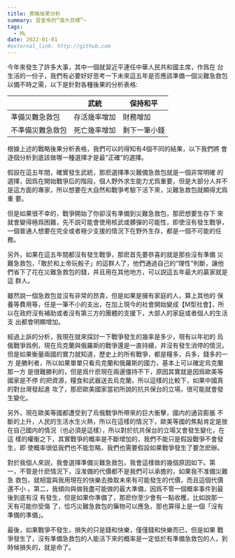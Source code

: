 ```yaml
---
title: 策略後果分析
summary: 習皇帝的“偉大目標”~
tags:
  - ML
date: 2022-01-01
#external_link: http://github.com
---
```


<!------>



今年來發生了許多大事，其中一個就習近平連任中華人民共和國主席，作爲在
台生活的一份子，我們有必要好好思考一下未來這五年是否應該準備一個災難急救包
以備不時之需，以下是針對各種後果的分析表格:

|       | 武統 | 保持和平 |
|-----|----|----|
| 準備災難急救包 | 存活幾率增加 | 財務增加 |
| 不準備災難急救包 | 死亡幾率增加 | 剩下一筆小錢 |

根據上述的戰略後果分析表格，我們可以的得知有4個不同的結果，以下我們將
會逐個分析到底該做哪一種選擇才是最“正確”的選擇。

假設在這五年間，確實發生武統，那麽選擇準災難備急救包就是一個非常明確
的選擇，因爲在開始戰爭后的階段，個人野外求生能力尤爲重要，但是大部分人并不
是這方面的專家，所以想要在大自然和戰爭考驗下活下來，災難急救包就顯得尤爲重
要。

但是如果很不幸的，戰爭開始了你卻沒有準備到災難急救包，那麽想要生存下
來就會變得極爲困難，先不説可能會使用核武或髒彈的可能性，即使沒有發生戰爭，
一個普通人想要在完全或者極少支援的情況下在野外生存，都是一個不可能的任務。

另外，如果在這五年間都沒有發生戰爭，那麽首先要恭喜的就是那些沒有準備
災難急救包，「敢於和上帝玩骰子」的這群人了，他們通過自己的“理性”判斷，讓他
們省下了花在災難急救包的錢，并且用在其他地方，可以説這五年最大的贏家就是這
群人。

雖然說一個急救包並沒有非常的昂貴，但是如果是擁有家庭的人，算上其他的
保養等費用等，任是一筆不小的支出，在加上現今的社會開始變成【M型社會】，所
以在政府沒有補助或者沒有第三方的團體的支援下，大部人的家庭或者個人的生活支
出都會明顯增加。

經過上訴的分析，我現在就來探討一下戰爭發生的幾率是多少，現有以年初的
烏俄戰爭爲例，現在烏克蘭與俄羅斯的戰爭還是一直持續，并沒有發生消停的情況，
但是如果衡量兩國的實力就知道，歷史上的所有戰爭，都是糧多，兵多，錢多的一方
是勝利者，所以如果單單只看烏克蘭和俄羅斯的國力，基本上可以確定烏克蘭那一方
是很難勝利的，但是爲什麽現在兩邊僵持不下，原因其實就是因爲歐美等國家是不停
的把資源，糧食和武器送去烏克蘭，所以這樣的比較下，如果中國真的對台灣發起進
攻了，那麽歐美國家當初所說的抗共保台的立場，很可能就會發生變化。

另外，現在歐美等國都遭受到了烏俄戰爭所帶來的巨大衝擊，國内的通貨膨脹
不斷的上升，人民的生活水生火熱，所以在這樣的情況下，歐美等國的焦點肯定是放
在自己國内的情況（也必須是這樣），所以對於抗共保台的立場又會發生變化，在這
樣的權衡之下，其實戰爭的概率是不斷增加的，我們不能只是假設戰爭不會發生，即
使概率很低我們也不能忽略，我們也需要假設如果戰爭發生了要怎麽辦。

對於我個人來説，我會選擇準備災難急救包，我會這樣做的幾個原因如下。第
一，不管是什麽情況下，沒准備的代價都不是我們可以承擔的，如果我不准備災難急
救包，就相當與我用現在的快樂去換取未來有可能發生的代價，而且這個代價還不小
。第二，我傾向與做我盡可能做的最大準備，因爲不管一個概率事件到最後到底有沒
有發生，但是如果你準備了，那麽你至少會有一點收穫，比如說那一天有可能你受傷
了，恰巧災難急救包的藥物可以應急，那也算得上是一個「沒有準備的準備」。

最後，如果戰爭不發生，損失的只是錢和快樂，僅僅錢和快樂而已，但是如果
戰爭發生了，沒有準備急救包的人能活下來的概率是一定低於有準備急救包的人，到
時候損失的，就是命了。